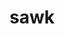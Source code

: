 ---
id: 539
title: sawk
types: [fighting]
image: https://raw.githubusercontent.com/PokeAPI/sprites/master/sprites/pokemon/539.png
---